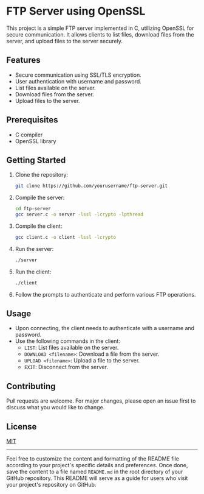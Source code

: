

# FTP Server using OpenSSL

This project is a simple FTP server implemented in C, utilizing OpenSSL for secure communication. It allows clients to list files, download files from the server, and upload files to the server securely.

## Features

- Secure communication using SSL/TLS encryption.
- User authentication with username and password.
- List files available on the server.
- Download files from the server.
- Upload files to the server.

## Prerequisites

- C compiler
- OpenSSL library

## Getting Started

1. Clone the repository:

    ```bash
    git clone https://github.com/yourusername/ftp-server.git
    ```

2. Compile the server:

    ```bash
    cd ftp-server
    gcc server.c -o server -lssl -lcrypto -lpthread
    ```

3. Compile the client:

    ```bash
    gcc client.c -o client -lssl -lcrypto
    ```

4. Run the server:

    ```bash
    ./server
    ```

5. Run the client:

    ```bash
    ./client
    ```

6. Follow the prompts to authenticate and perform various FTP operations.

## Usage

- Upon connecting, the client needs to authenticate with a username and password.
- Use the following commands in the client:
  - `LIST`: List files available on the server.
  - `DOWNLOAD <filename>`: Download a file from the server.
  - `UPLOAD <filename>`: Upload a file to the server.
  - `EXIT`: Disconnect from the server.

## Contributing

Pull requests are welcome. For major changes, please open an issue first to discuss what you would like to change.

## License

[MIT](https://choosealicense.com/licenses/mit/)

---

Feel free to customize the content and formatting of the README file according to your project's specific details and preferences. Once done, save the content to a file named `README.md` in the root directory of your GitHub repository. This README will serve as a guide for users who visit your project's repository on GitHub.
